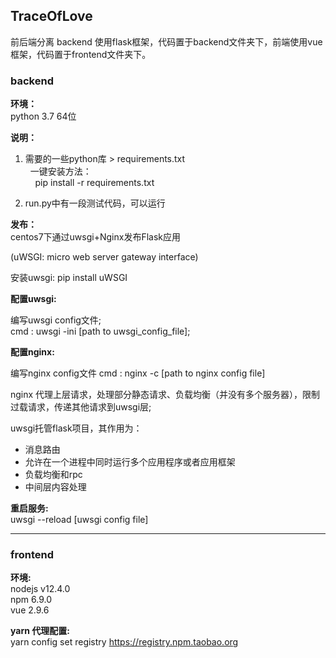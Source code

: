 ## TraceOfLove

前后端分离 backend 使用flask框架，代码置于backend文件夹下，前端使用vue框架，代码置于frontend文件夹下。
</br>

### backend
**环境：**  
python 3.7 64位


**说明：**  
1. 需要的一些python库 > requirements.txt  
  &nbsp; 一键安装方法：  
  &nbsp;&nbsp;&nbsp; pip install -r requirements.txt

2. run.py中有一段测试代码，可以运行  


**发布：**  
centos7下通过uwsgi+Nginx发布Flask应用

(uWSGI: micro web server gateway interface)

安装uwsgi: pip install uWSGI  

**配置uwsgi:**

编写uwsgi config文件;   
cmd : uwsgi -ini [path to uwsgi_config_file];

**配置nginx:**

编写nginx config文件
cmd : nginx -c [path to nginx config file]


nginx 代理上层请求，处理部分静态请求、负载均衡（并没有多个服务器），限制过载请求，传递其他请求到uwsgi层;

uwsgi托管flask项目，其作用为：
* 消息路由
* 允许在一个进程中同时运行多个应用程序或者应用框架
* 负载均衡和rpc
* 中间层内容处理

**重启服务:**  
uwsgi --reload [uwsgi config file]
</br>

--------------------------------------
### frontend
**环境:**  
nodejs v12.4.0  
npm 6.9.0  
vue 2.9.6  

**yarn 代理配置:**  
yarn config set registry https://registry.npm.taobao.org
